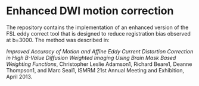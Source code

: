 # Enhanced DWI motion correction

The repository contains the implementation of an enhanced version
of the FSL eddy correct tool that is designed to reduce registration
bias observed at b=3000. The method was described in:

_Improved Accuracy of Motion and Affine Eddy Current Distortion Correction in High B-Value Diffusion Weighted Imaging Using Brain Mask Based Weighting Functions_, Christopher Leslie Adamson1, Richard Beare1, Deanne Thompson1, and Marc Seal1, ISMRM 21st Annual Meeting and Exhibition, April 2013.
